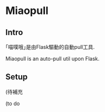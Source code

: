 Miaopull
=====

Intro
-----

｢喵噗哦｣是由Flask驅動的自動pull工具.

Miaopull is an auto-pull util upon Flask.

Setup
-----

(待補充

(to do